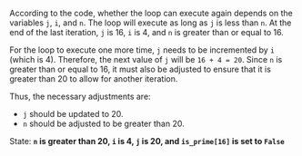 According to the code, whether the loop can execute again depends on the variables `j`, `i`, and `n`. The loop will execute as long as `j` is less than `n`. At the end of the last iteration, `j` is 16, `i` is 4, and `n` is greater than or equal to 16. 

For the loop to execute one more time, `j` needs to be incremented by `i` (which is 4). Therefore, the next value of `j` will be `16 + 4 = 20`. Since `n` is greater than or equal to 16, it must also be adjusted to ensure that it is greater than 20 to allow for another iteration.

Thus, the necessary adjustments are:
- `j` should be updated to 20.
- `n` should be adjusted to be greater than 20.

State: **`n` is greater than 20, `i` is 4, `j` is 20, and `is_prime[16]` is set to `False`**